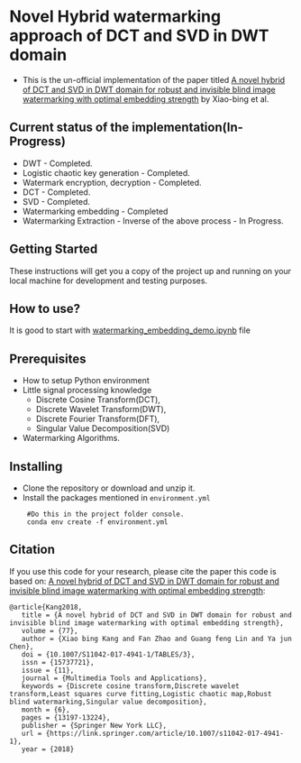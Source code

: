 # Novel Hybrid watermarking approach of DCT and SVD in DWT domain

* This is the un-official implementation of the paper titled [A novel hybrid of DCT and SVD in DWT domain
for robust and invisible blind image watermarking
with optimal embedding strength](https://link.springer.com/article/10.1007/s11042-017-4941-1) by Xiao-bing et al.

## Current status of the implementation(In-Progress)
* DWT - Completed.
* Logistic chaotic key generation - Completed.
* Watermark encryption, decryption - Completed.
* DCT - Completed.
* SVD - Completed.
* Watermarking embedding - Completed
* Watermarking Extraction - Inverse of the above process - In Progress.

## Getting Started

These instructions will get you a copy of the project up and running on your local machine for development and testing purposes.

## How to use?

It is good to start with [watermarking_embedding_demo.ipynb](https://github.com/mannam95/watermark_dct_svd_in_dwt/blob/main/src/watermarking_embedding_demo.ipynb) file


## Prerequisites

* How to setup Python environment
* Little signal processing knowledge
    * Discrete Cosine Transform(DCT),
    * Discrete Wavelet Transform(DWT),
    * Discrete Fourier Transform(DFT),
    * Singular Value Decomposition(SVD)
* Watermarking Algorithms.

## Installing

* Clone the repository or download and unzip it.    
* Install the packages mentioned in `environment.yml`
   ```
    #Do this in the project folder console.
    conda env create -f environment.yml
  ```

## Citation
If you use this code for your research, please cite the paper this code is based on: <a href="https://link.springer.com/article/10.1007/s11042-017-4941-1">A novel hybrid of DCT and SVD in DWT domain
for robust and invisible blind image watermarking
with optimal embedding strength</a>:

```
@article{Kang2018,
   title = {A novel hybrid of DCT and SVD in DWT domain for robust and invisible blind image watermarking with optimal embedding strength},
   volume = {77},
   author = {Xiao bing Kang and Fan Zhao and Guang feng Lin and Ya jun Chen},
   doi = {10.1007/S11042-017-4941-1/TABLES/3},
   issn = {15737721},
   issue = {11},
   journal = {Multimedia Tools and Applications},
   keywords = {Discrete cosine transform,Discrete wavelet transform,Least squares curve fitting,Logistic chaotic map,Robust blind watermarking,Singular value decomposition},
   month = {6},
   pages = {13197-13224},
   publisher = {Springer New York LLC},
   url = {https://link.springer.com/article/10.1007/s11042-017-4941-1},
   year = {2018}
```